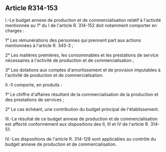 ## Article R314-153

I.-Le budget annexe de production et de commercialisation relatif à l'activité mentionnée au 1° du I de
l'article R. 314-152 doit notamment comporter en charges :

1° Les rémunérations des personnes qui prennent part aux actions mentionnées à l'article R. 345-3 ;

2° Les matières premières, les consommables et les prestations de service nécessaires à l'activité de
production et de commercialisation ;

3° Les dotations aux comptes d'amortissement et de provision imputables à l'activité de production et de
commercialisation.

II.-Il comporte, en produits :

1° Le chiffre d'affaires résultant de la commercialisation de la production et des prestations de services ;

2° Le cas échéant, une contribution du budget principal de l'établissement.

III.-Le résultat de ce budget annexe de production et de commercialisation est affecté conformément aux
dispositions des II, III et IV de l'article R. 314-51.

IV.-Les dispositions de l'article R. 314-128 sont applicables au contrôle du budget annexe de production et
de commercialisation.

